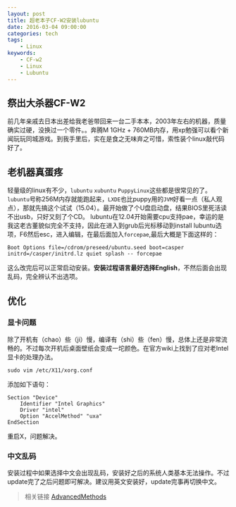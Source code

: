 ```yaml
---
layout: post
title: 超老本子CF-W2安装lubuntu
date: 2016-03-04 09:00:00
categories: tech
tags:
    - Linux
keywords: 
    - CF-w2
    - Linux
    - Lubuntu
---
```


## 祭出大杀器CF-W2

前几年亲戚去日本出差给我老爸带回来一台二手本本，2003年左右的机器，质量确实过硬，没换过一个零件。。奔腾M 1GHz + 760MB内存，用xp勉强可以看个新闻玩玩同城游戏。到我手里后，实在是食之无味弃之可惜，索性装个linux敲代码好了。

<!-- more -->

## 老机器真蛋疼

轻量级的linux有不少，`lubuntu` `xubuntu` `PuppyLinux`这些都是很常见的了。`lubuntu`号称256M内存就能跑起来，`LXDE`也比puppy用的`JVM`好看一点（私人观点），那就先搞这个试试（15.04）。最开始做了个U盘启动盘，结果BIOS里死活读不出usb，只好又刻了个CD。
lubuntu在12.04开始需要cpu支持pae，幸运的是我这老古董貌似完全不支持，因此在进入到grub后光标移动到install lubuntu选项，F6然后esc，进入编辑，在最后面加入`forcepae`,最后大概是下面这样的：

    Boot Options file=/cdrom/preseed/ubuntu.seed boot=casper initrd=/casper/initrd.lz quiet splash -- forcepae

这么改完后可以正常启动安装。__安装过程语言最好选择English__，不然后面会出现乱码，完全辨认不出选项。

## 优化

### 显卡问题

除了开机有（chao）些（ji）慢，编译有（shi）些（fen）慢，总体上还是非常流畅的。不过每次开机后桌面壁纸会变成一坨颜色。在官方wiki上找到了应对老Intel显卡的处理办法。

    sudo vim /etc/X11/xorg.conf

添加如下语句：

    Section "Device"
        Identifier "Intel Graphics"
        Driver "intel"
        Option "AccelMethod" "uxa"
    EndSection

重启X，问题解决。

### 中文乱码

安装过程中如果选择中文会出现乱码，安装好之后的系统人类基本无法操作。不过update完了之后问题即可解决。建议用英文安装好，update完事再切换中文。

>相关链接
>[AdvancedMethods](https://wiki.ubuntu.com/Lubuntu/AdvancedMethods)
<!--stackedit_data:
eyJoaXN0b3J5IjpbLTE4MzU3ODM5NiwtODk3NzAyNzM1XX0=
-->